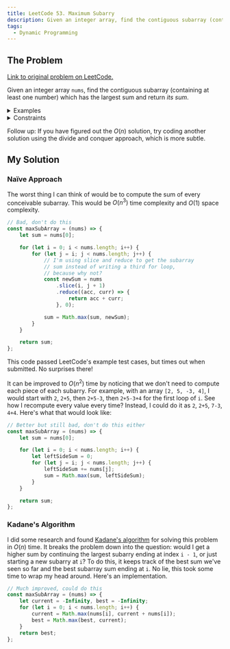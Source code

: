 ```yaml
---
title: LeetCode 53. Maximum Subarry
description: Given an integer array, find the contiguous subarray (containing at least one number) which has the largest sum and return its sum.
tags:
  - Dynamic Programming
---
```


## The Problem

[Link to original problem on LeetCode.](https://leetcode.com/problems/maximum-subarray/)

Given an integer array `nums`, find the contiguous subarray (containing at least one number) which has the largest sum and return *its sum*.

<details>
<summary>Examples</summary>

Example 1:

```
Input: nums = [-2,1,-3,4,-1,2,1,-5,4]
Output: 6
Explanation: [4,-1,2,1] has the largest sum = 6.
```

Example 2:

```
Input: nums = [1]
Output: 1
```

Example 3:

```
Input: nums = [0]
Output: 0
```

Example 4:

```
Input: nums = [-1]
Output: -1
```

Example 5:

```
Input: nums = [-100000]
Output: -100000
```
</details>


<details>
<summary>Constraints</summary>

- 1 <= `nums.length` <= 3 * 10<sup>4</sup>
- -10<sup>5</sup> <= `nums[i]` <= 10<sup>5</sup>
</details>

Follow up: If you have figured out the $O(n)$ solution, try coding another solution using the divide and conquer approach, which is more subtle.


## My Solution

### Naïve Approach

The worst thing I can think of would be to compute the sum of every conceivable subarray. This would be $O(n{^3})$ time complexity and $O(1)$ space complexity.

```javascript
// Bad, don't do this
const maxSubArray = (nums) => {
    let sum = nums[0];

    for (let i = 0; i < nums.length; i++) {
        for (let j = i; j < nums.length; j++) {
            // I'm using slice and reduce to get the subarray
            // sum instead of writing a third for loop,
            // because why not?
            const newSum = nums
                .slice(i, j + 1)
                .reduce((acc, curr) => {
                    return acc + curr;
                }, 0);

            sum = Math.max(sum, newSum);
        }
    }

    return sum;
};
```

This code passed LeetCode's example test cases, but times out when submitted. No surprises there!

It can be improved to $O(n{^2})$ time by noticing that we don't need to compute each piece of each subarry. For example, with an array `[2, 5, -3, 4]`, I would start with `2`, `2+5`, then `2+5-3`, then `2+5-3+4` for the first loop of `i`. See how I recompute every value every time? Instead, I could do it as `2`, `2+5`, `7-3`, `4+4`. Here's what that would look like:

```javascript
// Better but still bad, don't do this either
const maxSubArray = (nums) => {
    let sum = nums[0];

    for (let i = 0; i < nums.length; i++) {
        let leftSideSum = 0;
        for (let j = i; j < nums.length; j++) {
            leftSideSum += nums[j];
            sum = Math.max(sum, leftSideSum);
        }
    }

    return sum;
};
```

### Kadane's Algorithm

I did some research and found [Kadane's algorithm](https://en.wikipedia.org/wiki/Maximum_subarray_problem#Kadane's_algorithm) for solving this problem in $O(n)$ time. It breaks the problem down into the question: would I get a higher sum by continuing the largest subarry ending at index `i - 1`, or just starting a new subarry at `i`? To do this, it keeps track of the best sum we've seen so far and the best subarray sum ending at `i`. No lie, this took some time to wrap my head around. Here's an implementation.

```javascript
// Much improved, could do this
const maxSubArray = (nums) => {
    let current = -Infinity, best = -Infinity;
    for (let i = 0; i < nums.length; i++) {
        current = Math.max(nums[i], current + nums[i]);
        best = Math.max(best, current);
    }
    return best;
};
```

